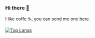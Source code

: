 ### Hi there 👋
I like coffe ☕, you can send me one [here](https://www.buymeacoffee.com/antoniaalicefrey).  <br/>


[![Top Langs](https://github-readme-stats.vercel.app/api/top-langs/?username=thisisfrey&layout=compact)](https://github.com/anuraghazra/github-readme-stats)



<!--
**thisisfrey/thisisfrey** is a ✨ _special_ ✨ repository because its `README.md` (this file) appears on your GitHub profile.

Here are some ideas to get you started:

- 🔭 I’m currently working on ...
- 🌱 I’m currently learning ...
- 👯 I’m looking to collaborate on ...
- 🤔 I’m looking for help with ...
- 💬 Ask me about ...
- 📫 How to reach me: ...
- 😄 Pronouns: ...
- ⚡ Fun fact: ...
-->
